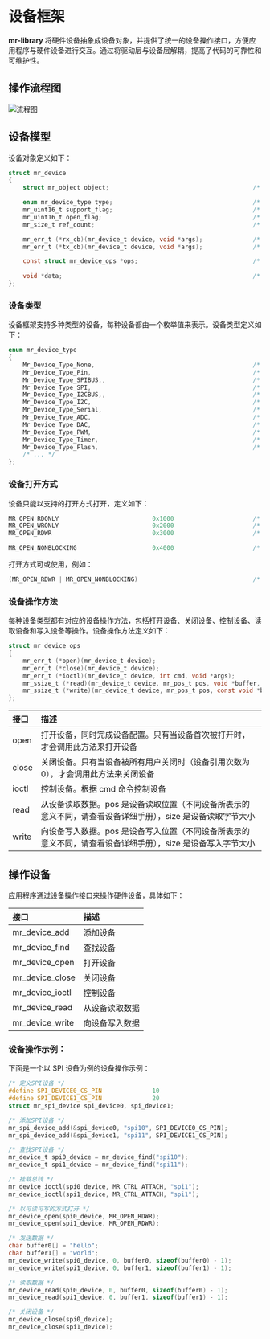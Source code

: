 # 设备框架

**mr-library** 将硬件设备抽象成设备对象，并提供了统一的设备操作接口，方便应用程序与硬件设备进行交互。通过将驱动层与设备层解耦，提高了代码的可靠性和可维护性。

## 操作流程图

![流程图](https://gitee.com/MacRsh/mr-library/raw/master/document/resource/device_process.jpg)

## 设备模型

设备对象定义如下：

```c
struct mr_device
{
    struct mr_object object;                                        /* 设备对象基类 */

    enum mr_device_type type;                                       /* 设备类型 */
    mr_uint16_t support_flag;                                       /* 设备支持的打开方式 */
    mr_uint16_t open_flag;                                          /* 设备打开方式 */
    mr_size_t ref_count;                                            /* 设备被引用次数 */

    mr_err_t (*rx_cb)(mr_device_t device, void *args);              /* 设备接收回调函数 */
    mr_err_t (*tx_cb)(mr_device_t device, void *args);              /* 设备发送回调函数 */

    const struct mr_device_ops *ops;                                /* 设备操作方法 */
    
    void *data;                                                     /* 设备数据 */
};
```

### 设备类型

设备框架支持多种类型的设备，每种设备都由一个枚举值来表示。设备类型定义如下：

```c
enum mr_device_type
{
    Mr_Device_Type_None,                                            /* 无类型设备 */
    Mr_Device_Type_Pin,                                             /* GPIO设备 */
    Mr_Device_Type_SPIBUS,,                                         /* SPI总线设备 */
    Mr_Device_Type_SPI,                                             /* SPI设备 */
    Mr_Device_Type_I2CBUS,,                                         /* I2C总线设备 */
    Mr_Device_Type_I2C,                                             /* I2C设备 */
    Mr_Device_Type_Serial,                                          /* UART设备*/
    Mr_Device_Type_ADC,                                             /* ADC设备 */
    Mr_Device_Type_DAC,                                             /* DAC设备 */
    Mr_Device_Type_PWM,                                             /* PWM设备 */
    Mr_Device_Type_Timer,                                           /* TIMER设备 */
    Mr_Device_Type_Flash,                                           /* FLASH设备 */
    /* ... */
};
```

### 设备打开方式

设备只能以支持的打开方式打开，定义如下：

```c
MR_OPEN_RDONLY                          0x1000                      /* 只读打开 */
MR_OPEN_WRONLY                          0x2000                      /* 只写打开 */
MR_OPEN_RDWR                            0x3000                      /* 可读可写 */

MR_OPEN_NONBLOCKING                     0x4000                      /* 非阻塞 */
```

打开方式可或使用，例如：

```c
(MR_OPEN_RDWR | MR_OPEN_NONBLOCKING)                                /* 非阻塞可读可写 */
```

### 设备操作方法

每种设备类型都有对应的设备操作方法，包括打开设备、关闭设备、控制设备、读取设备和写入设备等操作。设备操作方法定义如下：

```c
struct mr_device_ops
{
    mr_err_t (*open)(mr_device_t device);
    mr_err_t (*close)(mr_device_t device);
    mr_err_t (*ioctl)(mr_device_t device, int cmd, void *args);
    mr_ssize_t (*read)(mr_device_t device, mr_pos_t pos, void *buffer, mr_size_t size);
    mr_ssize_t (*write)(mr_device_t device, mr_pos_t pos, const void *buffer, mr_size_t size);
};
```

| 接口    | 描述                                                         |
|:------|:-----------------------------------------------------------|
| open  | 打开设备，同时完成设备配置。只有当设备首次被打开时，才会调用此方法来打开设备                     |
| close | 关闭设备。只有当设备被所有用户关闭时（设备引用次数为 0），才会调用此方法来关闭设备                 |
| ioctl | 控制设备。根据 cmd 命令控制设备                                         |
| read  | 从设备读取数据。pos 是设备读取位置（不同设备所表示的意义不同，请查看设备详细手册），size 是设备读取字节大小 |
| write | 向设备写入数据。pos 是设备写入位置（不同设备所表示的意义不同，请查看设备详细手册），size 是设备写入字节大小 |

## 操作设备

应用程序通过设备操作接口来操作硬件设备，具体如下：

| 接口              | 描述      |
|:----------------|:--------|
| mr_device_add   | 添加设备    |
| mr_device_find  | 查找设备    |
| mr_device_open  | 打开设备    |
| mr_device_close | 关闭设备    |
| mr_device_ioctl | 控制设备    |
| mr_device_read  | 从设备读取数据 |
| mr_device_write | 向设备写入数据 |

### 设备操作示例：

下面是一个以 SPI 设备为例的设备操作示例：

```c
/* 定义SPI设备 */
#define SPI_DEVICE0_CS_PIN              10
#define SPI_DEVICE1_CS_PIN              20
struct mr_spi_device spi_device0, spi_device1;

/* 添加SPI设备 */
mr_spi_device_add(&spi_device0, "spi10", SPI_DEVICE0_CS_PIN);
mr_spi_device_add(&spi_device1, "spi11", SPI_DEVICE1_CS_PIN);

/* 查找SPI设备 */
mr_device_t spi0_device = mr_device_find("spi10");
mr_device_t spi1_device = mr_device_find("spi11");

/* 挂载总线 */
mr_device_ioctl(spi0_device, MR_CTRL_ATTACH, "spi1");
mr_device_ioctl(spi1_device, MR_CTRL_ATTACH, "spi1");

/* 以可读可写的方式打开 */
mr_device_open(spi0_device, MR_OPEN_RDWR);
mr_device_open(spi1_device, MR_OPEN_RDWR);

/* 发送数据 */
char buffer0[] = "hello";
char buffer1[] = "world";
mr_device_write(spi0_device, 0, buffer0, sizeof(buffer0) - 1);
mr_device_write(spi1_device, 0, buffer1, sizeof(buffer1) - 1);

/* 读取数据 */
mr_device_read(spi0_device, 0, buffer0, sizeof(buffer0) - 1);
mr_device_read(spi1_device, 0, buffer1, sizeof(buffer1) - 1);

/* 关闭设备 */
mr_device_close(spi0_device);
mr_device_close(spi1_device);
```

